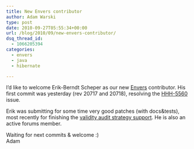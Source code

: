 ```yaml
---
title: New Envers contributor
author: Adam Warski
type: post
date: 2010-09-27T05:55:34+00:00
url: /blog/2010/09/new-envers-contributor/
dsq_thread_id:
  - 1066205394
categories:
  - envers
  - java
  - hibernate

---
```

I&#8217;d like to welcome Erik-Berndt Scheper as our new [Envers][1] contributor. His first commit was yesterday (rev 20717 and 20718), resolving the [HHH-5560][2] issue.

Erik was submitting for some time very good patches (with docs&tests), most recently for finishing the [validity audit strategy support][3]. He is also an active forums member.

Waiting for next commits & welcome :)  
Adam

 [1]: http://jboss.org/envers
 [2]: http://opensource.atlassian.com/projects/hibernate/browse/HHH-5560
 [3]: http://www.warski.org/blog/?p=261
